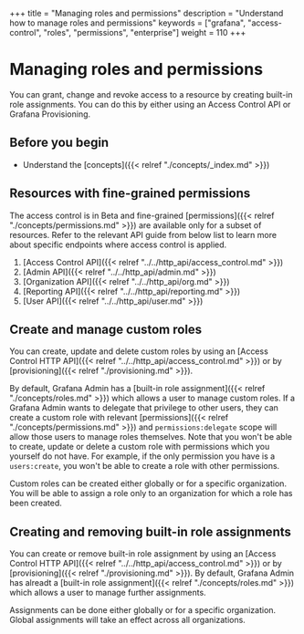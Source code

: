 +++
title = "Managing roles and permissions"
description = "Understand how to manage roles and permissions"
keywords = ["grafana", "access-control", "roles", "permissions", "enterprise"]
weight = 110
+++

# Managing roles and permissions

You can grant, change and revoke access to a resource by creating built-in role assignments. You can do this by either using an Access Control API or Grafana Provisioning.

## Before you begin

- Understand the [concepts]({{< relref "./concepts/_index.md" >}})

## Resources with fine-grained permissions 

The access control is in Beta and fine-grained [permissions]({{< relref "./concepts/permissions.md" >}}) are available only for a subset of resources. 
Refer to the relevant API guide from below list to learn more about specific endpoints where access control is applied.

1. [Access Control API]({{< relref "../../http_api/access_control.md" >}})
1. [Admin API]({{< relref "../../http_api/admin.md" >}})
1. [Organization API]({{< relref "../../http_api/org.md" >}})
1. [Reporting API]({{< relref "../../http_api/reporting.md" >}})
1. [User API]({{< relref "../../http_api/user.md" >}})

## Create and manage custom roles

You can create, update and delete custom roles by using an [Access Control HTTP API]({{< relref "../../http_api/access_control.md" >}}) or by [provisioning]({{< relref "./provisioning.md" >}}).

By default, Grafana Admin has a [built-in role assignment]({{< relref "./concepts/roles.md" >}}) which allows a user to manage custom roles. 
If a Grafana Admin wants to delegate that privilege to other users, they can create a custom role with relevant [permissions]({{< relref "./concepts/permissions.md" >}}) and `permissions:delegate` scope will allow those users to manage roles themselves.
Note that you won't be able to create, update or delete a custom role with permissions which you yourself do not have. For example, if the only permission you have is a `users:create`, you won't be able to create a role with other permissions.

Custom roles can be created either globally or for a specific organization. You will be able to assign a role only to an organization for which a role has been created.

## Creating and removing built-in role assignments

You can create or remove built-in role assignment by using an [Access Control HTTP API]({{< relref "../../http_api/access_control.md" >}}) or by [provisioning]({{< relref "./provisioning.md" >}}).
By default, Grafana Admin has alreadt a [built-in role assignment]({{< relref "./concepts/roles.md" >}}) which allows a user to manage further assignments. 

Assignments can be done either globally or for a specific organization. Global assignments will take an effect across all organizations. 
